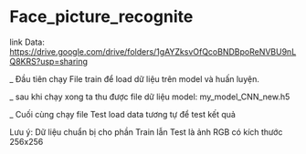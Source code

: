 # Face_picture_recognite

link Data: https://drive.google.com/drive/folders/1gAYZksvOfQcoBNDBpoReNVBU9nLQ8KRS?usp=sharing

_ Đầu tiên chạy File train để load dữ liệu trên model và huấn luyện.

_ sau khi chạy xong ta thu được file dữ liệu model: my_model_CNN_new.h5

_ Cuối cùng chạy file Test load data tương tự để test kết quả


Lưu ý: Dữ liệu chuẩn bị cho phần Train lẫn Test là ảnh RGB có kích thước 256x256
